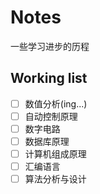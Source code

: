 # Notes
一些学习进步的历程

## Working list
- [ ] 数值分析(ing...)
- [ ] 自动控制原理
- [ ] 数字电路
- [ ] 数据库原理
- [ ] 计算机组成原理
- [ ] 汇编语言
- [ ] 算法分析与设计